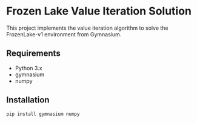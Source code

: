 # Frozen Lake Value Iteration Solution

This project implements the value iteration algorithm to solve the FrozenLake-v1 environment from Gymnasium.

## Requirements
- Python 3.x
- gymnasium
- numpy

## Installation
```bash
pip install gymnasium numpy
